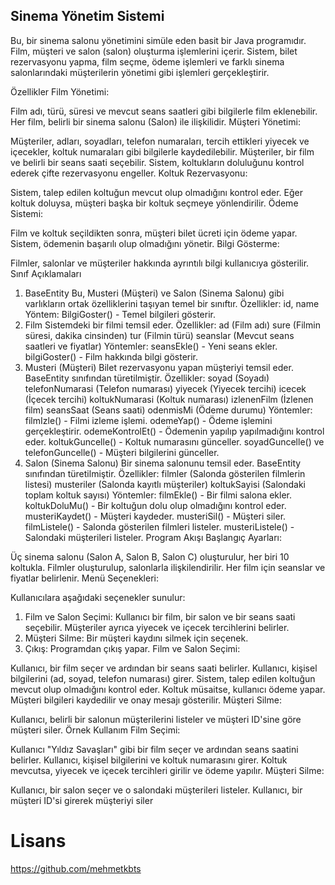 ## Sinema Yönetim Sistemi
Bu, bir sinema salonu yönetimini simüle eden basit bir Java programıdır. Film, müşteri ve salon (salon) oluşturma işlemlerini içerir. Sistem, bilet rezervasyonu yapma, film seçme, ödeme işlemleri ve farklı sinema salonlarındaki müşterilerin yönetimi gibi işlemleri gerçekleştirir.

Özellikler
Film Yönetimi:

Film adı, türü, süresi ve mevcut seans saatleri gibi bilgilerle film eklenebilir.
Her film, belirli bir sinema salonu (Salon) ile ilişkilidir.
Müşteri Yönetimi:

Müşteriler, adları, soyadları, telefon numaraları, tercih ettikleri yiyecek ve içecekler, koltuk numaraları gibi bilgilerle kaydedilebilir.
Müşteriler, bir film ve belirli bir seans saati seçebilir.
Sistem, koltukların doluluğunu kontrol ederek çifte rezervasyonu engeller.
Koltuk Rezervasyonu:

Sistem, talep edilen koltuğun mevcut olup olmadığını kontrol eder. Eğer koltuk doluysa, müşteri başka bir koltuk seçmeye yönlendirilir.
Ödeme Sistemi:

Film ve koltuk seçildikten sonra, müşteri bilet ücreti için ödeme yapar.
Sistem, ödemenin başarılı olup olmadığını yönetir.
Bilgi Gösterme:

Filmler, salonlar ve müşteriler hakkında ayrıntılı bilgi kullanıcıya gösterilir.
Sınıf Açıklamaları
1. BaseEntity
Bu, Musteri (Müşteri) ve Salon (Sinema Salonu) gibi varlıkların ortak özelliklerini taşıyan temel bir sınıftır.
Özellikler: id, name
Yöntem: BilgiGoster() - Temel bilgileri gösterir.
2. Film
Sistemdeki bir filmi temsil eder.
Özellikler:
ad (Film adı)
sure (Filmin süresi, dakika cinsinden)
tur (Filmin türü)
seanslar (Mevcut seans saatleri ve fiyatlar)
Yöntemler:
seansEkle() - Yeni seans ekler.
bilgiGoster() - Film hakkında bilgi gösterir.
3. Musteri (Müşteri)
Bilet rezervasyonu yapan müşteriyi temsil eder.
BaseEntity sınıfından türetilmiştir.
Özellikler:
soyad (Soyadı)
telefonNumarasi (Telefon numarası)
yiyecek (Yiyecek tercihi)
icecek (İçecek tercihi)
koltukNumarasi (Koltuk numarası)
izlenenFilm (İzlenen film)
seansSaat (Seans saati)
odenmisMi (Ödeme durumu)
Yöntemler:
filmIzle() - Filmi izleme işlemi.
odemeYap() - Ödeme işlemini gerçekleştirir.
odemeKontrolEt() - Ödemenin yapılıp yapılmadığını kontrol eder.
koltukGuncelle() - Koltuk numarasını günceller.
soyadGuncelle() ve telefonGuncelle() - Müşteri bilgilerini günceller.
4. Salon (Sinema Salonu)
Bir sinema salonunu temsil eder.
BaseEntity sınıfından türetilmiştir.
Özellikler:
filmler (Salonda gösterilen filmlerin listesi)
musteriler (Salonda kayıtlı müşteriler)
koltukSayisi (Salondaki toplam koltuk sayısı)
Yöntemler:
filmEkle() - Bir filmi salona ekler.
koltukDoluMu() - Bir koltuğun dolu olup olmadığını kontrol eder.
musteriKaydet() - Müşteri kaydeder.
musteriSil() - Müşteri siler.
filmListele() - Salonda gösterilen filmleri listeler.
musteriListele() - Salondaki müşterileri listeler.
Program Akışı
Başlangıç Ayarları:

Üç sinema salonu (Salon A, Salon B, Salon C) oluşturulur, her biri 10 koltukla.
Filmler oluşturulup, salonlarla ilişkilendirilir. Her film için seanslar ve fiyatlar belirlenir.
Menü Seçenekleri:

Kullanıcılara aşağıdaki seçenekler sunulur:
1. Film ve Salon Seçimi: Kullanıcı bir film, bir salon ve bir seans saati seçebilir. Müşteriler ayrıca yiyecek ve içecek tercihlerini belirler.
2. Müşteri Silme: Bir müşteri kaydını silmek için seçenek.
3. Çıkış: Programdan çıkış yapar.
Film ve Salon Seçimi:

Kullanıcı, bir film seçer ve ardından bir seans saati belirler.
Kullanıcı, kişisel bilgilerini (ad, soyad, telefon numarası) girer.
Sistem, talep edilen koltuğun mevcut olup olmadığını kontrol eder.
Koltuk müsaitse, kullanıcı ödeme yapar.
Müşteri bilgileri kaydedilir ve onay mesajı gösterilir.
Müşteri Silme:

Kullanıcı, belirli bir salonun müşterilerini listeler ve müşteri ID'sine göre müşteri siler.
Örnek Kullanım
Film Seçimi:

Kullanıcı "Yıldız Savaşları" gibi bir film seçer ve ardından seans saatini belirler.
Kullanıcı, kişisel bilgilerini ve koltuk numarasını girer.
Koltuk mevcutsa, yiyecek ve içecek tercihleri girilir ve ödeme yapılır.
Müşteri Silme:

Kullanıcı, bir salon seçer ve o salondaki müşterileri listeler.
Kullanıcı, bir müşteri ID'si girerek müşteriyi siler

# Lisans
https://github.com/mehmetkbts
